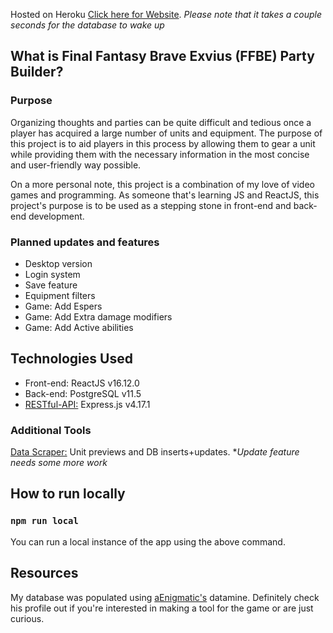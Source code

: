 Hosted on Heroku [Click here for Website](https://ffbe-builder-v.herokuapp.com/).
*Please note that it takes a couple seconds for the database to wake up*

## What is Final Fantasy Brave Exvius (FFBE) Party Builder?

### Purpose

Organizing thoughts and parties can be quite difficult and tedious once a player has acquired a large number of units and equipment. The purpose of this project is to aid players in this process by allowing them to gear a unit while providing them with the necessary information in the most concise and user-friendly way possible.

On a more personal note, this project is a combination of my love of video games and programming. As someone that's learning JS and ReactJS, this project's purpose is to be used as a stepping stone in front-end and back-end development.

### Planned updates and features

- Desktop version
- Login system
- Save feature
- Equipment filters
- Game: Add Espers
- Game: Add Extra damage modifiers
- Game: Add Active abilities

## Technologies Used

- Front-end: ReactJS v16.12.0
- Back-end: PostgreSQL v11.5
- [RESTful-API:](https://github.com/GaryVang/ffbe-api) Express.js v4.17.1

### Additional Tools

[Data Scraper:](https://github.com/GaryVang/ffbe-data-scraper) Unit previews and DB inserts+updates. **Update feature needs some more work*

## How to run locally

### `npm run local`
You can run a local instance of the app using the above command.

## Resources

My database was populated using [aEnigmatic's](https://github.com/aEnigmatic/ffbe) datamine. Definitely check his profile out if you're interested in making a tool for the game or are just curious.
